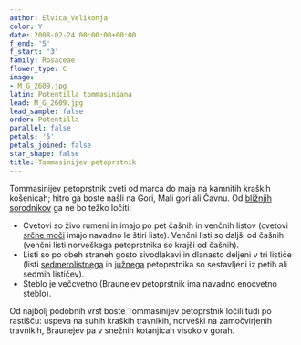 ```yaml
---
author: Elvica_Velikonja
color: Y
date: 2008-02-24 00:00:00+00:00
f_end: '5'
f_start: '3'
family: Rosaceae
flower_type: C
image:
- M_G_2609.jpg
latin: Potentilla tommasiniana
lead: M_G_2609.jpg
lead_sample: false
order: Potentilla
parallel: false
petals: '5'
petals_joined: false
star_shape: false
title: Tommasinijev petoprstnik
---
```

Tommasinijev petoprstnik cveti od marca do maja na kamnitih kraških košenicah; hitro ga boste našli na Gori, Mali gori ali Čavnu. Od [bližnjih sorodnikov](../genus/potentilla/) ga ne bo težko ločiti:

-   Cvetovi so živo rumeni in imajo po pet čašnih in venčnih listov (cvetovi [srčne moči](../potentillaerecta/) imajo navadno le štiri liste). Venčni listi so daljši od čašnih (venčni listi norveškega petoprstnika so krajši od čašnih).
-   Listi so po obeh straneh gosto sivodlakavi in dlanasto deljeni v tri lističe (listi [sedmerolistnega](../potentillaheptaphylla/) in [južnega](../potentillaaustralis/) petoprstnika so sestavljeni iz petih ali sedmih lističev).
-   Steblo je večcvetno (Braunejev petoprstnik ima navadno enocvetno steblo).

Od najbolj podobnih vrst boste Tommasinijev petoprstnik ločili tudi po rastišču: uspeva na suhih kraških travnikih, norveški na zamočvirjenih travnikih, Braunejev pa v snežnih kotanjicah visoko v gorah.

